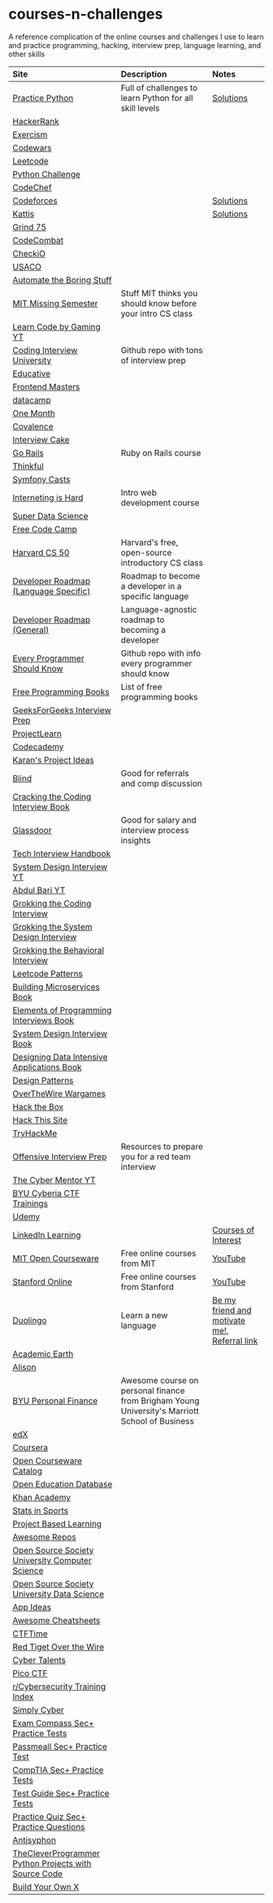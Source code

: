 # courses-n-challenges
A reference complication of the online courses and challenges I use to learn and practice programming, hacking, interview prep, language learning, and other skills

| Site | Description | Notes |
| :--- | :---------- | :---- |
| [Practice Python](https://www.practicepython.org/) | Full of challenges to learn Python for all skill levels | [Solutions](https://github.com/kahuku/practicepython.org_solutions) |
| [HackerRank](https://www.hackerrank.com/) | | |
| [Exercism](https://exercism.org/) | | |
| [Codewars](https://www.codewars.com/) | | |
| [Leetcode](https://leetcode.com/) | | |
| [Python Challenge](http://www.pythonchallenge.com/) | | |
| [CodeChef](https://www.codechef.com/) | | |
| [Codeforces](https://codeforces.com/) | | [Solutions](https://github.com/kahuku/competitive_programming/tree/main/codeforces) |
| [Kattis](https://open.kattis.com/) | | [Solutions](https://github.com/kahuku/competitive_programming/tree/main/kattis)|
| [Grind 75](https://www.techinterviewhandbook.org/grind75?hours=8) | | |
| [CodeCombat](https://codecombat.com/) | | |
| [CheckiO](https://checkio.org/) | | |
| [USACO](https://usaco.guide/) | | |
| [Automate the Boring Stuff](https://automatetheboringstuff.com/#toc) | | |
| [MIT Missing Semester](https://missing.csail.mit.edu/) | Stuff MIT thinks you should know before your intro CS class | |
| [Learn Code by Gaming YT](https://www.youtube.com/channel/UCD8vb6Bi7_K_78nItq5YITA) | | |
| [Coding Interview University](https://github.com/jwasham/coding-interview-university) | Github repo with tons of interview prep | |
| [Educative](https://www.educative.io/) | | |
| [Frontend Masters](https://frontendmasters.com/) | | |
| [datacamp](https://www.datacamp.com/) | | |
| [One Month](https://onemonth.com/) | | |
| [Covalence](https://covalence.io/) | | |
| [Interview Cake](https://www.interviewcake.com/) | | |
| [Go Rails](https://gorails.com/) | Ruby on Rails course | |
| [Thinkful](https://www.thinkful.com/) | | |
| [Symfony Casts](https://symfonycasts.com/) | | |
| [Interneting is Hard](https://www.internetingishard.com/) | Intro web development course | |
| [Super Data Science](https://www.superdatascience.com/home) | | |
| [Free Code Camp](https://www.freecodecamp.org/) | | |
| [Harvard CS 50](https://pll.harvard.edu/course/cs50-introduction-computer-science?delta=0) | Harvard's free, open-source introductory CS class | |
| [Developer Roadmap (Language Specific)](https://roadmap.sh/) | Roadmap to become a developer in a specific language | |
| [Developer Roadmap (General)](https://github.com/kamranahmedse/developer-roadmap) | Language-agnostic roadmap to becoming a developer | |
| [Every Programmer Should Know](https://github.com/mtdvio/every-programmer-should-know) | Github repo with info every programmer should know| |
| [Free Programming Books](https://github.com/EbookFoundation/free-programming-books) | List of free programming books | |
| [GeeksForGeeks Interview Prep](https://practice.geeksforgeeks.org/courses/complete-interview-preparation?utm_source=GfG&utm_medium=Home&utm_campaign=CIP_Submenu) | | |
| [ProjectLearn](https://projectlearn.io/) | | |
| [Codecademy](https://www.codecademy.com/) | | |
| [Karan's Project Ideas](https://github.com/karan/Projects) | | |
| [Blind](https://www.teamblind.com/) | Good for referrals and comp discussion | |
| [Cracking the Coding Interview Book](https://www.amazon.com/Cracking-Coding-Interview-Programming-Questions/dp/0984782850) | | |
| [Glassdoor](https://www.glassdoor.com/index.htm) | Good for salary and interview process insights | |
| [Tech Interview Handbook](https://www.techinterviewhandbook.org/) | | |
| [System Design Interview YT](https://www.youtube.com/c/SystemDesignInterview) | | |
| [Abdul Bari YT](https://www.youtube.com/channel/UCZCFT11CWBi3MHNlGf019nw) | | |
| [Grokking the Coding Interview](https://www.educative.io/courses/grokking-the-coding-interview) | | |
| [Grokking the System Design Interview](https://www.educative.io/courses/grokking-the-system-design-interview) | | |
| [Grokking the Behavioral Interview](https://www.educative.io/courses/grokking-the-behavioral-interview) | | |
| [Leetcode Patterns](https://seanprashad.com/leetcode-patterns/) | | |
| [Building Microservices Book](https://www.amazon.com/Building-Microservices-Designing-Fine-Grained-Systems/dp/1491950358) | | |
| [Elements of Programming Interviews Book](https://www.amazon.com/Elements-Programming-Interviews-Python-Insiders/dp/1537713949) | | |
| [System Design Interview Book](https://www.amazon.com/System-Design-Interview-insiders-Second/dp/B08CMF2CQF) | | |
| [Designing Data Intensive Applications Book](https://www.amazon.com/Designing-Data-Intensive-Applications-Reliable-Maintainable/dp/1449373321) | | |
| [Design Patterns](http://www.mcdonaldland.info/files/designpatterns/designpatternscard.pdf) | | |
| [OverTheWire Wargames](https://overthewire.org/wargames/) | | |
| [Hack the Box](https://www.hackthebox.com/) | | |
| [Hack This Site](https://www.hackthissite.org/) | | |
| [TryHackMe](https://tryhackme.com/) | | |
| [Offensive Interview Prep](https://github.com/WebBreacher/offensiveinterview) | Resources to prepare you for a red team interview | |
| [The Cyber Mentor YT](https://www.youtube.com/c/TheCyberMentor) | | |
| [BYU Cyberia CTF Trainings](https://github.com/BYU-CTF-group/ctf-training) | | |
| [Udemy](https://www.udemy.com/) | | |
| [LinkedIn Learning](https://www.linkedin.com/learning/?u=89682092) | | [Courses of Interest](https://github.com/kahuku/courses-n-challenges/tree/main/linkedin_learning) |
| [MIT Open Courseware](https://ocw.mit.edu/) | Free online courses from MIT | [YouTube](https://www.youtube.com/c/mitocw)|
| [Stanford Online](https://online.stanford.edu/) | Free online courses from Stanford | [YouTube](https://www.youtube.com/user/stanfordonline)|
| [Duolingo](https://www.duolingo.com/learn) | Learn a new language | [Be my friend and motivate me!](https://www.duolingo.com/profile/wilsonator02), [Referral link](https://invite.duolingo.com/BDHTZTB5CWWKSS2M3UJRNX4V3I) |
| [Academic Earth](https://academicearth.org/online-college-courses/) | | |
| [Alison](https://alison.com/courses) | | |
| [BYU Personal Finance](https://personalfinance.byu.edu/) | Awesome course on personal finance from Brigham Young University's Marriott School of Business| |
| [edX](https://www.edx.org/) | | |
| [Coursera](https://www.coursera.org/?ranMID=40328&ranEAID=TnL5HPStwNw&ranSiteID=TnL5HPStwNw-4b43b5qZrfcwab151jUU2g&siteID=TnL5HPStwNw-4b43b5qZrfcwab151jUU2g&utm_content=10&utm_medium=partners&utm_source=linkshare&utm_campaign=TnL5HPStwNw) | | |
| [Open Courseware Catalog](https://www.cccoer.org/using-oer/find-oer/open-courseware/) | | |
| [Open Education Database](https://oedb.org/open/) | | |
| [Khan Academy](https://www.khanacademy.org/profile/me/courses?learn=1) | | |
| [Stats in Sports](https://github.com/zbinney/Stats_in_Sports_2021) | | |
| [Project Based Learning](https://github.com/practical-tutorials/project-based-learning) | | |
| [Awesome Repos](https://github.com/pawelborkar/awesome-repos) | | |
| [Open Source Society University Computer Science](https://github.com/ossu/computer-science) | | |
| [Open Source Society University Data Science](https://github.com/ossu/data-science) | | |
| [App Ideas](https://github.com/florinpop17/app-ideas) | | |
| [Awesome Cheatsheets](https://github.com/LeCoupa/awesome-cheatsheets) | | |
| [CTFTime](https://ctftime.org/) | | |
| [Red Tiget Over the Wire](http://redtiger.labs.overthewire.org/) | | |
| [Cyber Talents](https://cybertalents.com/challenges/) | | |
| [Pico CTF](https://play.picoctf.org/practice/challenge/68?category=2&page=1) | | |
| [r/Cybersecurity Training Index](https://www.reddit.com/r/cybersecurity/wiki/training/?utm_source=share&utm_medium=ios_app&utm_name=iossmf) | | |
| [Simply Cyber](https://www.simplycyber.io/free-cyber-resources) | | |
| [Exam Compass Sec+ Practice Tests](https://www.examcompass.com/comptia/security-plus-certification/free-security-plus-practice-tests) | | |
| [Passmeall Sec+ Practice Test](https://passemall.com/free-comptia-security-practice-test) | | |
| [CompTIA Sec+ Practice Tests](https://www.comptia.org/training/resources/practice-tests) | | |
| [Test Guide Sec+ Practice Tests](https://www.test-guide.com/free-comptia-security-plus-practice-tests.html) | | |
| [Practice Quiz Sec+ Practice Questions](https://practicequiz.com/comptia-security+-exam-prep) | | |
| [Antisyphon](https://www.antisyphontraining.com/) | | |
| [TheCleverProgrammer Python Projects with Source Code](https://thecleverprogrammer.com/2021/01/14/python-projects-with-source-code/) | | |
| [Build Your Own X](https://github.com/codecrafters-io/build-your-own-x/) | | |